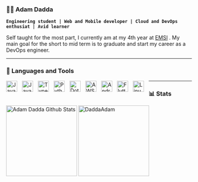 ### 🏄‍♂️ Adam Dadda

**`Engineering student | Web and Mobile developer | Cloud and DevOps enthusiat | Avid learner`**

Self taught for the most part, I currently am at my 4th year at [EMSI](https://www.emsi.ma/) .
My main goal for the short to mid term is to graduate and start my career as a DevOps engineer.

---

### 🧰 Languages and Tools

<img align="left" alt="Java" width="30px" style="padding-right:10px;" src="https://cdn.jsdelivr.net/gh/devicons/devicon/icons/java/java-original.svg"/>
<img align="left" alt="JavaScript" width="30px" style="padding-right:10px;" src="https://cdn.jsdelivr.net/gh/devicons/devicon/icons/react/react-original.svg"/>
<img align="left" alt="TypeScript" width="30px" style="padding-right:10px;" src="https://cdn.jsdelivr.net/gh/devicons/devicon/icons/typescript/typescript-original.svg"/>
<img align="left" alt="Python" width="30px" style="padding-right:10px;" src="https://cdn.jsdelivr.net/gh/devicons/devicon/icons/python/python-original-wordmark.svg"/>
<img align="left" alt="Dotnet" width="30px" style="padding-right:10px;" src="https://cdn.jsdelivr.net/gh/devicons/devicon/icons/dotnetcore/dotnetcore-original.svg"/>
<img align="left" alt="AWS" width="30px" style="padding-right:10px;" src="https://cdn.jsdelivr.net/gh/devicons/devicon/icons/amazonwebservices/amazonwebservices-original.svg"/>
<img align="left" alt="Android" width="30px" style="padding-right:10px;" src="https://cdn.jsdelivr.net/gh/devicons/devicon/icons/android/android-original.svg"/>
<img align="left" alt="Flutter" width="30px" style="padding-right:10px;" src="https://cdn.jsdelivr.net/gh/devicons/devicon/icons/flutter/flutter-original.svg"/>
<img align="left" alt="Linux" width="30px" style="padding-right:10px;" src="https://cdn.jsdelivr.net/gh/devicons/devicon/icons/linux/linux-original.svg"/>

---

### 📊 Stats

<a href="https://github.com/anuraghazra/github-readme-stats"><img alt="Adam Dadda Github Stats" src="https://github-readme-stats.vercel.app/api?username=DaddaAdam&show_icons=true&count_private=true&theme=algolia" height="192px"/></a>
<img src="https://github-readme-stats.vercel.app/api/top-langs?username=DaddaAdam&show_icons=true&locale=en&layout=compact&theme=algolia" alt="DaddaAdam" height="192px"/>
